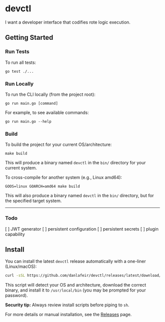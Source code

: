 # devctl

I want a developer interface that codifies rote logic execution. 

## Getting Started

### Run Tests

To run all tests:

```
go test ./...
```

### Run Locally

To run the CLI locally (from the project root):

```
go run main.go [command]
```

For example, to see available commands:

```
go run main.go --help
```

### Build

To build the project for your current OS/architecture:

```
make build
```

This will produce a binary named `devctl` in the `bin/` directory for your current system.

To cross-compile for another system (e.g., Linux amd64):

```
GOOS=linux GOARCH=amd64 make build
```

This will also produce a binary named `devctl` in the `bin/` directory, but for the specified target system.

---

### Todo

[ ] JWT generator 
[ ] persistent configuration
[ ] persistent secrets
[ ] plugin capability 

## Install 

You can install the latest `devctl` release automatically with a one-liner (Linux/macOS):

```sh
curl -sSL https://github.com/danlafeir/devctl/releases/latest/download/scripts/install.sh | sh
```

This script will detect your OS and architecture, download the correct binary, and install it to `/usr/local/bin` (you may be prompted for your password).

**Security tip:** Always review install scripts before piping to `sh`.

For more details or manual installation, see the [Releases](https://github.com/danlafeir/devctl/releases) page. 